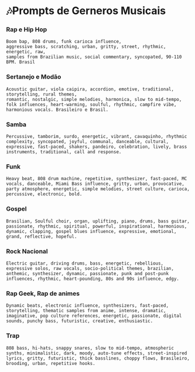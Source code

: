 # 🎶Prompts de Gerneros Musicais

### Rap e Hip Hop
    Boom bap, 808 drums, funk carioca influence, 
    aggressive bass, scratching, urban, gritty, street, rhythmic, energetic, raw, 
    samples from Brazilian music, social commentary, syncopated, 90-110 BPM. Brasil

### Sertanejo e Modão
    Acoustic guitar, viola caipira, accordion, emotive, traditional, storytelling, rural themes, 
    romantic, nostalgic, simple melodies, harmonica, slow to mid-tempo, folk influences, heart-warming, soulful, rhythmic, campfire vibe, harmonious vocals. Brasileiro e Brasil.

### Samba
    Percussive, tamborim, surdo, energetic, vibrant, cavaquinho, rhythmic complexity, syncopated, joyful, communal, danceable, cultural, expressive, fast-paced, shakers, pandeiro, celebration, lively, brass instruments, traditional, call and response.

### Funk
    Heavy beat, 808 drum machine, repetitive, synthesizer, fast-paced, MC vocals, danceable, Miami Bass influence, gritty, urban, provocative, party atmosphere, energetic, simple melodies, street culture, carioca, percussive, electronic, bold.

### Gospel
    Brasilian, Soulful choir, organ, uplifting, piano, drums, bass guitar, passionate, rhythmic, spiritual, powerful, inspirational, harmonious, dynamic, clapping, gospel blues influence, expressive, emotional, grand, reflective, hopeful.

### Rock Nacional

    Electric guitar, driving drums, bass, energetic, rebellious, expressive solos, raw vocals, socio-political themes, brazilian, anthemic, synthesizer, dynamic, passionate, punk and post-punk influences, rhythmic, heart-pounding, 80s and 90s influence, edgy.

### Rap Geek, Rap de animes

    Dynamic beats, electronic influence, synthesizers, fast-paced, storytelling, thematic samples from anime, intense, dramatic, imaginative, pop culture references, energetic, passionate, digital sounds, punchy bass, futuristic, creative, enthusiastic.

### Trap
    808 bass, hi-hats, snappy snares, slow to mid-tempo, atmospheric synths, minimalistic, dark, moody, auto-tune effects, street-inspired lyrics, gritty, futuristic, thick basslines, choppy flows, Brasileiro, brooding, urban, repetitive hooks.
